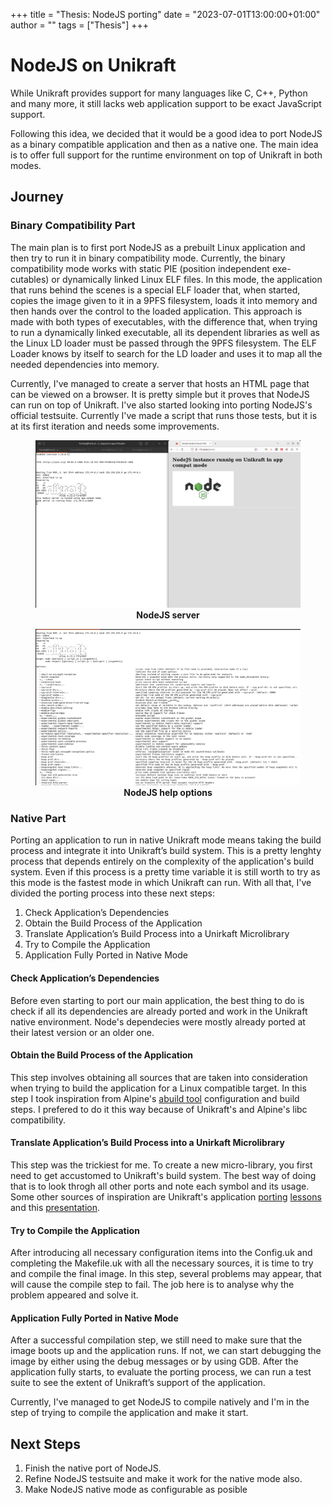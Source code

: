 +++
title = "Thesis: NodeJS porting"
date = "2023-07-01T13:00:00+01:00"
author = ""
tags = ["Thesis"]
+++

# NodeJS on Unikraft

While Unikraft provides support for many languages like C, C++, Python and many more, it still lacks web application support to be exact JavaScript support.

Following this idea, we decided that it would be a good idea to port NodeJS as a binary compatible application and then as a native one. The main idea is to offer full support for the runtime environment on top of Unikraft in both modes.

## Journey

### Binary Compatibility Part

The main plan is to first port NodeJS as a prebuilt Linux application and then try to run it in
binary compatibility mode. Currently, the binary compatibility mode works with static PIE (position independent exe-
cutables) or dynamically linked Linux ELF files. In this mode, the application that
runs behind the scenes is a special ELF loader that, when started, copies
the image given to it in a 9PFS filesystem, loads it into memory and then hands over the
control to the loaded application. This approach is made with both types of executables,
with the difference that, when trying to run a dynamically linked executable, all its dependent
libraries as well as the Linux LD loader must be passed through the 9PFS filesystem. The
ELF Loader knows by itself to search for the LD loader and uses it to map all the needed
dependencies into memory.

Currently, I've managed to create a server that hosts an HTML page that can be viewed on a browser. It is pretty simple but it proves that NodeJS can run on top of Unikraft.
I've also started looking into porting NodeJS's official testsuite. Currently I've made a script that runs those tests, but it is at its first iteration and needs some improvements.

<figure>
    <img src="/static/assets/imgs/NodeJS_hosting_website.png">
    <figcaption align="center"><b>NodeJS server</b></figcaption>
</figure>

<figure>
    <img src="/static/assets/imgs/NodeJs_help.png">
    <figcaption align="center"><b>NodeJS help options</b></figcaption>
</figure>

### Native Part

Porting an application to run in native Unikraft mode means taking the build process and integrate it into Unikraft’s build system.
This is a pretty lenghty process that depends entirely on the complexity of the application's build system. Even if this process is a pretty time variable
it is still worth to try as this mode is the fastest mode in which Unikraft can run. With all that, I've divided the porting process into these next steps:

1. Check Application’s Dependencies
1. Obtain the Build Process of the Application
1. Translate Application’s Build Process into a Unirkaft Microlibrary
1. Try to Compile the Application
1. Application Fully Ported in Native Mode

#### Check Application’s Dependencies
Before even starting to port our main application, the best thing to do is check if all its dependencies are already ported and work in the Unikraft native environment.
Node's dependecies were mostly already ported at their latest version or an older one.

#### Obtain the Build Process of the Application

This step involves obtaining all sources that are taken into consideration when trying to build the application for a Linux compatible target.
In this step I took inspiration from Alpine's [abuild tool](https://wiki.alpinelinux.org/wiki/Abuild_and_Helpers) configuration and build steps. I prefered to do it this way because of Unikraft's and Alpine's libc compatibility. 

#### Translate Application’s Build Process into a Unirkaft Microlibrary

This step was the trickiest for me. To create a new micro-library, you first need to get accustomed to Unikraft's build system. The best way of doing that is to look throgh all other ports and note each symbol and its usage. Some other sources of inspiration are Unikraft's application [porting](https://unikraft.org/community/hackathons/usoc22/basic-app-porting/) [lessons](https://unikraft.org/community/hackathons/usoc22/advanced-app-porting/) and this [presentation](https://wiki.xenproject.org/images/2/23/Unikraft-buildsystem-compressed.pdf).


#### Try to Compile the Application

After introducing all necessary configuration items into the Config.uk and completing the
Makefile.uk with all the necessary sources, it is time to try and compile the final image.
In this step, several problems may appear, that will cause the compile step to fail. The job here is to analyse why the problem appeared and solve it.

#### Application Fully Ported in Native Mode

After a successful compilation step, we still need to make sure that the image boots up and
the application runs. If not, we can start debugging the image by either using the debug
messages or by using GDB. After the application fully starts, to evaluate the porting process,
we can run a test suite to see the extent of Unikraft’s support of the application.

Currently, I've managed to get NodeJS to compile natively and I'm in the step of trying to compile the application and make it start. 


## Next Steps

1. Finish the native port of NodeJS.
1. Refine NodeJS testsuite and make it work for the native mode also.
1. Make NodeJS native mode as configurable as posible